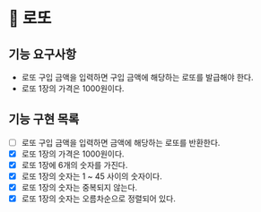 # 🚀 로또

## 기능 요구사항

- 로또 구입 금액을 입력하면 구입 금액에 해당하는 로또를 발급해야 한다.
- 로또 1장의 가격은 1000원이다.

## 기능 구현 목록

- [ ] 로또 구입 금액을 입력하면 금액에 해당하는 로또를 반환한다.
- [X] 로또 1장의 가격은 1000원이다.
- [X] 로또 1장에 6개의 숫자를 가진다.
- [X] 로또 1장의 숫자는 1 ~ 45 사이의 숫자이다.
- [X] 로또 1장의 숫자는 중복되지 않는다.
- [X] 로또 1장의 숫자는 오름차순으로 정렬되어 있다.
